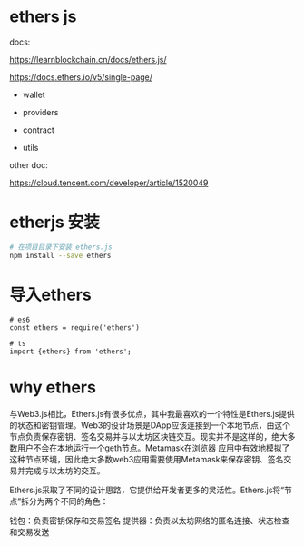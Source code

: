 # ethers js

docs: 

https://learnblockchain.cn/docs/ethers.js/

https://docs.ethers.io/v5/single-page/

- wallet

- providers

- contract

- utils

other doc:

https://cloud.tencent.com/developer/article/1520049
# etherjs 安装

```bash
# 在项目目录下安装 ethers.js
npm install --save ethers
```

# 导入ethers
```text
# es6
const ethers = require('ethers')

# ts
import {ethers} from 'ethers';
```

# why ethers
与Web3.js相比，Ethers.js有很多优点，其中我最喜欢的一个特性是Ethers.js提供的状态和密钥管理。Web3的设计场景是DApp应该连接到一个本地节点，由这个节点负责保存密钥、签名交易并与以太坊区块链交互。现实并不是这样的，绝大多数用户不会在本地运行一个geth节点。Metamask在浏览器 应用中有效地模拟了这种节点环境，因此绝大多数web3应用需要使用Metamask来保存密钥、签名交易并完成与以太坊的交互。

Ethers.js采取了不同的设计思路，它提供给开发者更多的灵活性。Ethers.js将“节点”拆分为两个不同的角色：

钱包：负责密钥保存和交易签名
提供器：负责以太坊网络的匿名连接、状态检查和交易发送